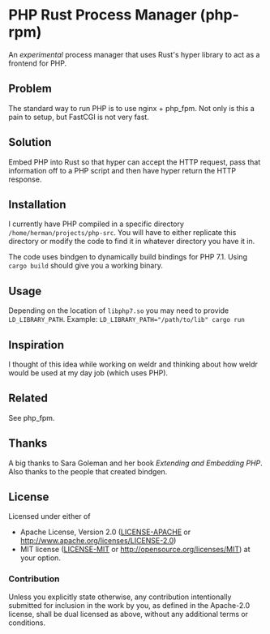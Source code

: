# PHP Rust Process Manager (php-rpm)

An _experimental_ process manager that uses Rust's hyper library to act as a frontend for PHP.

## Problem

The standard way to run PHP is to use nginx + php_fpm. Not only is this a pain to setup, but FastCGI is not very fast.

## Solution

Embed PHP into Rust so that hyper can accept the HTTP request, pass that information off to a PHP script and then have hyper return the HTTP response.

## Installation

I currently have PHP compiled in a specific directory `/home/herman/projects/php-src`. You will have to either replicate this directory or modify the code to find it in whatever directory you have it in.

The code uses bindgen to dynamically build bindings for PHP 7.1. Using `cargo build` should give you a working binary.

## Usage

Depending on the location of `libphp7.so` you may need to provide `LD_LIBRARY_PATH`. Example: `LD_LIBRARY_PATH="/path/to/lib" cargo run`

## Inspiration

I thought of this idea while working on weldr and thinking about how weldr would be used at my day job (which uses PHP).

## Related

See php_fpm.

## Thanks

A big thanks to Sara Goleman and her book _Extending and Embedding PHP_. Also thanks to the people that created bindgen.

## License

Licensed under either of
 * Apache License, Version 2.0 ([LICENSE-APACHE](LICENSE-APACHE) or http://www.apache.org/licenses/LICENSE-2.0)
 * MIT license ([LICENSE-MIT](LICENSE-MIT) or http://opensource.org/licenses/MIT)
at your option.

### Contribution

Unless you explicitly state otherwise, any contribution intentionally submitted
for inclusion in the work by you, as defined in the Apache-2.0 license, shall be dual licensed as above, without any
additional terms or conditions.
